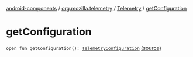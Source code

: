 [android-components](../../index.md) / [org.mozilla.telemetry](../index.md) / [Telemetry](index.md) / [getConfiguration](./get-configuration.md)

# getConfiguration

`open fun getConfiguration(): `[`TelemetryConfiguration`](../../org.mozilla.telemetry.config/-telemetry-configuration/index.md) [(source)](https://github.com/mozilla-mobile/android-components/blob/master/components/service/telemetry/src/main/java/org/mozilla/telemetry/Telemetry.java#L297)